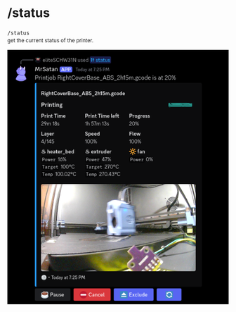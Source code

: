 # /status

`/status`  
<small>get the current status of the printer.</small>  

![Screenshot](../../../img/discord/status_1.png)